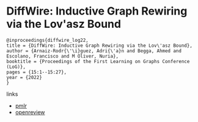 # DiffWire: Inductive Graph Rewiring via the Lov\'asz Bound

```
@inproceedings{diffwire_log22,
title = {DiffWire: Inductive Graph Rewiring via the Lov\'asz Bound},
author = {Arnaiz-Rodr{\'\i}guez, Adri{\'a}n and Begga, Ahmed and Escolano, Francisco and M Oliver, Nuria},
booktitle = {Proceedings of the First Learning on Graphs Conference (LoG)},
pages = {15:1--15:27},
year = {2022}
}
```

links
- [pmlr](https://proceedings.mlr.press/v198/arnaiz-rodri-guez22a.html)
- [openreview](https://openreview.net/forum?id=IXvfIex0mX6f)
